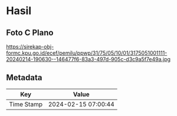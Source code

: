 # Hasil

## Foto C Plano

https://sirekap-obj-formc.kpu.go.id/ecef/pemilu/ppwp/31/75/05/10/01/3175051001111-20240214-190630--146477f6-83a3-497d-905c-d3c9a5f7e49a.jpg


## Metadata

| Key        | Value               |
| ---------- | ------------------- |
| Time Stamp | 2024-02-15 07:00:44 |



